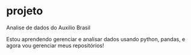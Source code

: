 # projeto
 Analise de dados do Auxilio Brasil

 Estou aprendendo gerenciar e analisar dados usando python, pandas, e agora vou gerenciar meus repositórios!

